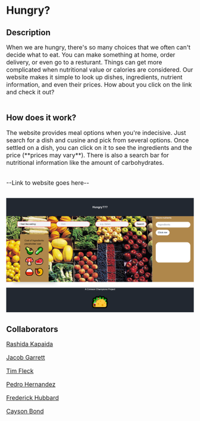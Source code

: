 # Hungry?

## Description
<font size = '3'>
When we are hungry, there's so many choices that we often can't decide what to eat. 
You can make something at home, order delivery, or even go to a resturant.
Things can get more complicated when nutritional value or calories are considered. 
Our website makes it simple to look up dishes, ingredients, nutrient information, and even their prices. 
How about you click on the link and check it out?
</font> <br></br>

## How does it work?

<font size = '3'>
The website provides meal options when you're indecisive. 
Just search for a dish and cusine and pick from several options. 
Once settled on a dish, you can click on it to see the ingredients and the price (**prices may vary**).
There is also a search bar for nutritional information like the amount of carbohydrates. 
 <br></br>

--Link to website goes here--
</font><br></br>

![Website Picture](./assets/images/localhost_1932_UT_Austin_safeguard_Project-01_index.html.png)

## Collaborators

<font size = '3'>

[Rashida Kapaida](https://github.com/rashida53)

[Jacob Garrett](https://github.com/Jake3399)

[Tim Fleck](https://github.com/Chuca78)

[Pedro Hernandez](https://github.com/PedroHzd)

[Frederick Hubbard](https://github.com/f4stfreddy)

[Cayson Bond](https://github.com/C-Bond21)

</font>